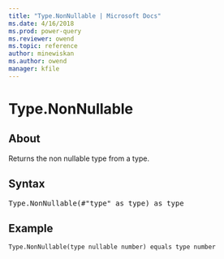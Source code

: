 ```yaml
---
title: "Type.NonNullable | Microsoft Docs"
ms.date: 4/16/2018
ms.prod: power-query
ms.reviewer: owend
ms.topic: reference
author: minewiskan
ms.author: owend
manager: kfile
---
```

# Type.NonNullable

  
## About  
Returns the non nullable type from a type.  
  
## Syntax

<pre>
Type.NonNullable(#"type" as type) as type  
</pre>
  
## Example  
  
```powerquery-m 
Type.NonNullable(type nullable number) equals type number  
```  
